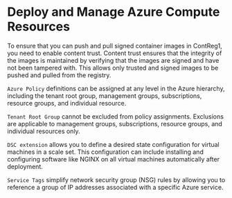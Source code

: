 # Deploy and Manage Azure Compute Resources

To ensure that you can push and pull signed container images in ContReg1, you need to enable content trust. Content trust ensures that the integrity of the images is maintained by verifying that the images are signed and have not been tampered with. This allows only trusted and signed images to be pushed and pulled from the registry.

`Azure Policy` definitions can be assigned at any level in the Azure hierarchy, including the tenant root group, management groups, subscriptions,  resource groups, and individual resource.

`Tenant Root Group` cannot be excluded from policy assignments. Exclusions are applicable to management groups, subscriptions, resource groups, and individual resources only.

`DSC extension` allows you to define a desired state configuration for virtual machines in a scale set. This configuration can include installing and configuring software like NGINX on all virtual machines automatically after deployment.

`Service Tags` simplify network security group (NSG) rules by allowing you to reference a group of IP addresses associated with a specific Azure service.

